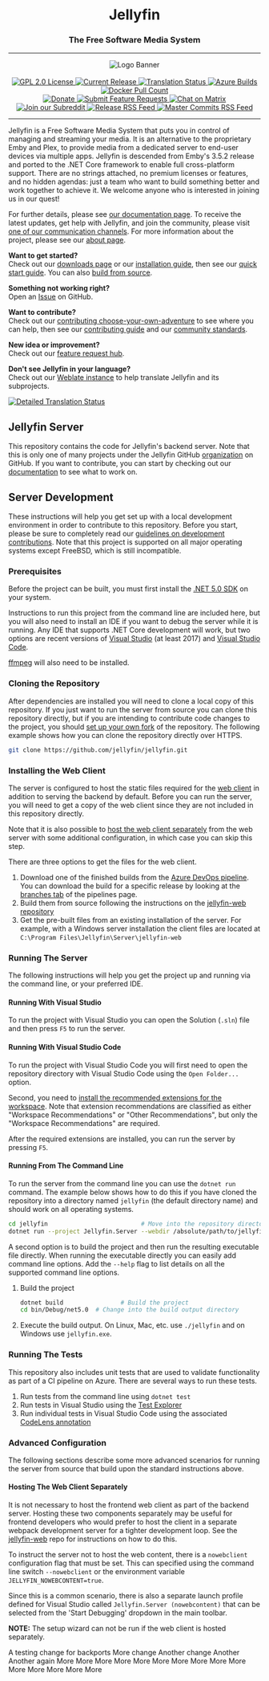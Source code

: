 <h1 align="center">Jellyfin</h1>
<h3 align="center">The Free Software Media System</h3>

---

<p align="center">
<img alt="Logo Banner" src="https://raw.githubusercontent.com/jellyfin/jellyfin-ux/master/branding/SVG/banner-logo-solid.svg?sanitize=true"/>
<br/>
<br/>
<a href="https://github.com/jellyfin/jellyfin">
<img alt="GPL 2.0 License" src="https://img.shields.io/github/license/jellyfin/jellyfin.svg"/>
</a>
<a href="https://github.com/jellyfin/jellyfin/releases">
<img alt="Current Release" src="https://img.shields.io/github/release/jellyfin/jellyfin.svg"/>
</a>
<a href="https://translate.jellyfin.org/projects/jellyfin/jellyfin-core/?utm_source=widget">
<img alt="Translation Status" src="https://translate.jellyfin.org/widgets/jellyfin/-/jellyfin-core/svg-badge.svg"/>
</a>
<a href="https://dev.azure.com/jellyfin-project/jellyfin/_build?definitionId=29">
<img alt="Azure Builds" src="https://dev.azure.com/jellyfin-project/jellyfin/_apis/build/status/Jellyfin%20Server"/>
</a>
<a href="https://hub.docker.com/r/jellyfin/jellyfin">
<img alt="Docker Pull Count" src="https://img.shields.io/docker/pulls/jellyfin/jellyfin.svg"/>
</a>
</br>
<a href="https://opencollective.com/jellyfin">
<img alt="Donate" src="https://img.shields.io/opencollective/all/jellyfin.svg?label=backers"/>
</a>
<a href="https://features.jellyfin.org">
<img alt="Submit Feature Requests" src="https://img.shields.io/badge/fider-vote%20on%20features-success.svg"/>
</a>
<a href="https://matrix.to/#/+jellyfin:matrix.org">
<img alt="Chat on Matrix" src="https://img.shields.io/matrix/jellyfin:matrix.org.svg?logo=matrix"/>
</a>
<a href="https://www.reddit.com/r/jellyfin">
<img alt="Join our Subreddit" src="https://img.shields.io/badge/reddit-r%2Fjellyfin-%23FF5700.svg"/>
</a>
<a href="https://github.com/jellyfin/jellyfin/releases.atom">
<img alt="Release RSS Feed"" src="https://img.shields.io/badge/rss-releases-ffa500?logo=rss" />
</a>
<a href="https://github.com/jellyfin/jellyfin/commits/master.atom">
<img alt="Master Commits RSS Feed"" src="https://img.shields.io/badge/rss-commits-ffa500?logo=rss" />
</a>
</p>

---

Jellyfin is a Free Software Media System that puts you in control of managing and streaming your media. It is an alternative to the proprietary Emby and Plex, to provide media from a dedicated server to end-user devices via multiple apps. Jellyfin is descended from Emby's 3.5.2 release and ported to the .NET Core framework to enable full cross-platform support. There are no strings attached, no premium licenses or features, and no hidden agendas: just a team who want to build something better and work together to achieve it. We welcome anyone who is interested in joining us in our quest!

For further details, please see [our documentation page](https://docs.jellyfin.org/). To receive the latest updates, get help with Jellyfin, and join the community, please visit [one of our communication channels](https://docs.jellyfin.org/general/getting-help.html). For more information about the project, please see our [about page](https://docs.jellyfin.org/general/about.html).

<strong>Want to get started?</strong><br/>
Check out our <a href="https://jellyfin.org/downloads">downloads page</a> or our <a href="https://docs.jellyfin.org/general/administration/installing.html">installation guide</a>, then see our <a href="https://docs.jellyfin.org/general/quick-start.html">quick start guide</a>. You can also <a href="https://docs.jellyfin.org/general/administration/building.html">build from source</a>.<br/>

<strong>Something not working right?</strong><br/>
Open an <a href="https://docs.jellyfin.org/general/contributing/issues.html">Issue</a> on GitHub.<br/>

<strong>Want to contribute?</strong><br/>
Check out our <a href="https://jellyfin.org/contribute">contributing choose-your-own-adventure</a> to see where you can help, then see our <a href="https://docs.jellyfin.org/general/contributing/index.html">contributing guide</a> and our <a href="https://jellyfin.org/docs/general/community-standards">community standards</a>.<br/>

<strong>New idea or improvement?</strong><br/>
Check out our <a href="https://features.jellyfin.org/?view=most-wanted">feature request hub</a>.<br/>

<strong>Don't see Jellyfin in your language?</strong><br/>
Check out our <a href="https://translate.jellyfin.org">Weblate instance</a> to help translate Jellyfin and its subprojects.<br/>

<a href="https://translate.jellyfin.org/engage/jellyfin/?utm_source=widget">
<img src="https://translate.jellyfin.org/widgets/jellyfin/-/jellyfin-web/multi-auto.svg" alt="Detailed Translation Status"/>
</a>

## Jellyfin Server

This repository contains the code for Jellyfin's backend server. Note that this is only one of many projects under the Jellyfin GitHub [organization](https://github.com/jellyfin/) on GitHub. If you want to contribute, you can start by checking out our [documentation](https://jellyfin.org/docs/general/contributing/index.html) to see what to work on.

## Server Development

These instructions will help you get set up with a local development environment in order to contribute to this repository. Before you start, please be sure to completely read our [guidelines on development contributions](https://jellyfin.org/docs/general/contributing/development.html). Note that this project is supported on all major operating systems except FreeBSD, which is still incompatible.

### Prerequisites

Before the project can be built, you must first install the [.NET 5.0 SDK](https://dotnet.microsoft.com/download) on your system.

Instructions to run this project from the command line are included here, but you will also need to install an IDE if you want to debug the server while it is running. Any IDE that supports .NET Core development will work, but two options are recent versions of [Visual Studio](https://visualstudio.microsoft.com/downloads/) (at least 2017) and [Visual Studio Code](https://code.visualstudio.com/Download).

[ffmpeg](https://github.com/jellyfin/jellyfin-ffmpeg) will also need to be installed.

### Cloning the Repository

After dependencies are installed you will need to clone a local copy of this repository. If you just want to run the server from source you can clone this repository directly, but if you are intending to contribute code changes to the project, you should [set up your own fork](https://jellyfin.org/docs/general/contributing/development.html#set-up-your-copy-of-the-repo) of the repository. The following example shows how you can clone the repository directly over HTTPS.

```bash
git clone https://github.com/jellyfin/jellyfin.git
```

### Installing the Web Client

The server is configured to host the static files required for the [web client](https://github.com/jellyfin/jellyfin-web) in addition to serving the backend by default. Before you can run the server, you will need to get a copy of the web client since they are not included in this repository directly.

Note that it is also possible to [host the web client separately](#hosting-the-web-client-separately) from the web server with some additional configuration, in which case you can skip this step.

There are three options to get the files for the web client.

1. Download one of the finished builds from the [Azure DevOps pipeline](https://dev.azure.com/jellyfin-project/jellyfin/_build?definitionId=27). You can download the build for a specific release by looking at the [branches tab](https://dev.azure.com/jellyfin-project/jellyfin/_build?definitionId=27&_a=summary&repositoryFilter=6&view=branches) of the pipelines page.
2. Build them from source following the instructions on the [jellyfin-web repository](https://github.com/jellyfin/jellyfin-web)
3. Get the pre-built files from an existing installation of the server. For example, with a Windows server installation the client files are located at `C:\Program Files\Jellyfin\Server\jellyfin-web`

### Running The Server

The following instructions will help you get the project up and running via the command line, or your preferred IDE.

#### Running With Visual Studio

To run the project with Visual Studio you can open the Solution (`.sln`) file and then press `F5` to run the server.

#### Running With Visual Studio Code

To run the project with Visual Studio Code you will first need to open the repository directory with Visual Studio Code using the `Open Folder...` option.

Second, you need to [install the recommended extensions for the workspace](https://code.visualstudio.com/docs/editor/extension-gallery#_recommended-extensions). Note that extension recommendations are classified as either "Workspace Recommendations" or "Other Recommendations", but only the "Workspace Recommendations" are required.

After the required extensions are installed, you can run the server by pressing `F5`.

#### Running From The Command Line

To run the server from the command line you can use the `dotnet run` command. The example below shows how to do this if you have cloned the repository into a directory named `jellyfin` (the default directory name) and should work on all operating systems.

```bash
cd jellyfin                          # Move into the repository directory
dotnet run --project Jellyfin.Server --webdir /absolute/path/to/jellyfin-web/dist # Run the server startup project
```

A second option is to build the project and then run the resulting executable file directly. When running the executable directly you can easily add command line options. Add the `--help` flag to list details on all the supported command line options.

1. Build the project

    ```bash
    dotnet build                # Build the project
    cd bin/Debug/net5.0  # Change into the build output directory
    ```

2. Execute the build output. On Linux, Mac, etc. use `./jellyfin` and on Windows use `jellyfin.exe`.

### Running The Tests

This repository also includes unit tests that are used to validate functionality as part of a CI pipeline on Azure. There are several ways to run these tests.

1. Run tests from the command line using `dotnet test`
2. Run tests in Visual Studio using the [Test Explorer](https://docs.microsoft.com/en-us/visualstudio/test/run-unit-tests-with-test-explorer)
3. Run individual tests in Visual Studio Code using the associated [CodeLens annotation](https://github.com/OmniSharp/omnisharp-vscode/wiki/How-to-run-and-debug-unit-tests)

### Advanced Configuration

The following sections describe some more advanced scenarios for running the server from source that build upon the standard instructions above.

#### Hosting The Web Client Separately

It is not necessary to host the frontend web client as part of the backend server. Hosting these two components separately may be useful for frontend developers who would prefer to host the client in a separate webpack development server for a tighter development loop. See the [jellyfin-web](https://github.com/jellyfin/jellyfin-web#getting-started) repo for instructions on how to do this.

To instruct the server not to host the web content, there is a `nowebclient` configuration flag that must be set. This can specified using the command line
switch `--nowebclient` or the environment variable `JELLYFIN_NOWEBCONTENT=true`.

Since this is a common scenario, there is also a separate launch profile defined for Visual Studio called `Jellyfin.Server (nowebcontent)` that can be selected from the 'Start Debugging' dropdown in the main toolbar.

**NOTE:** The setup wizard can not be run if the web client is hosted separately.

A testing change for backports
More change
Another change
Another
Another again
More
More
More
More
More
More
More
More
More
More
More
More
More
More
More
